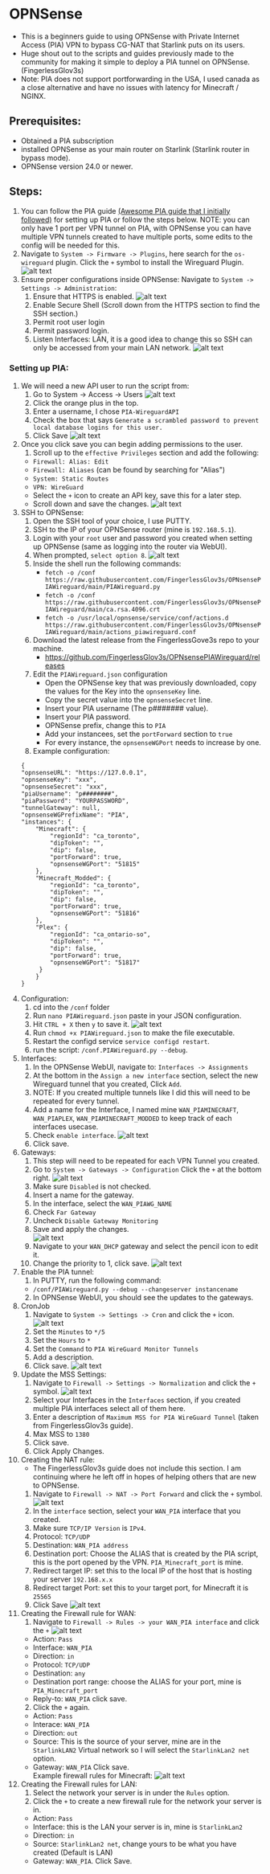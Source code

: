 # OPNSense
- This is a beginners guide to using OPNSense with Private Internet Access (PIA) VPN to bypass CG-NAT that Starlink puts on its users.
- Huge shout out to the scripts and guides previously made to the community for making it simple to deploy a PIA tunnel on OPNSense. (FingerlessGlov3s)
- Note: PIA does not support portforwarding in the USA, I used canada as a close alternative and have no issues with latency for Minecraft / NGINX. 

## Prerequisites:
- Obtained a PIA subscription 
- installed OPNSense as your main router on Starlink (Starlink router in bypass mode). 
- OPNSense version 24.0 or newer.

## Steps:
1. You can follow the PIA guide [(Awesome PIA guide that I initially followed)](https://github.com/FingerlessGlov3s/OPNsensePIAWireguard/tree/main) for setting up PIA or follow the steps below. 
NOTE: you can only have 1 port per VPN tunnel on PIA, with OPNSense you can have multiple VPN tunnels created to have multiple ports, some edits to the config will be needed for this. 
2. Navigate to `System -> Firmware -> Plugins`, here search for the `os-wireguard` plugin.
Click the `+` symbol to install the Wireguard Plugin.  
![alt text](/Images/PIA-Portforwarding/wireguard%20plugin.png)
3. Ensure proper configurations inside OPNSense:
Navigate to `System -> Settings -> Administration`:
    1. Ensure that HTTPS is enabled. ![alt text](/Images/PIA-Portforwarding/administration%20-%20https%20enabled.png)
    2. Enable Secure Shell (Scroll down from the HTTPS section to find the SSH section.)
    3. Permit root user login
    4. Permit password login. 
    5. Listen Interfaces: LAN, it is a good idea to change this so SSH can only be accessed from your main LAN network. 
    ![alt text](/Images/PIA-Portforwarding/administration%20-%20ssh%20enabled.png)
### Setting up PIA: 
1. We will need a new API user to run the script from:
    1. Go to System -> Access -> Users
    ![alt text](/Images/PIA-Portforwarding/system%20-%20pia%20api%20user.png)
    2. Click the orange plus in the top. 
    3. Enter a username, I chose `PIA-WireguardAPI`
    4. Check the box that says `Generate a scrambled password to prevent local database logins for this user.` 
    5. Click Save
    ![alt text](/Images/PIA-Portforwarding/user%20config.png)
2. Once you click save you can begin adding permissions to the user. 
    1. Scroll up to the `effective Privileges` section and add the following: 
    - `Firewall: Alias: Edit` 
    - `Firewall: Aliases` (can be found by searching for "Alias")
    - `System: Static Routes`
    - `VPN: WireGuard` 
    - Select the `+` icon to create an API key, save this for a later step.
    - Scroll down and save the changes. 
    ![alt text](/Images/PIA-Portforwarding/user%20permissions%20and%20api%20key.png)
3. SSH to OPNSense:
    1. Open the SSH tool of your choice, I use PUTTY. 
    2. SSH to the IP of your OPNSense router (mine is `192.168.5.1`).
    3. Login with your `root` user and password you created when setting up OPNSense (same as logging into the router via WebUI).
    4. When prompted, `select option 8`. 
    ![alt text](/Images/PIA-Portforwarding/putty%20opnsense%20option.png)
    5. Inside the shell run the following commands: 
        - `fetch -o /conf https://raw.githubusercontent.com/FingerlessGlov3s/OPNsensePIAWireguard/main/PIAWireguard.py` 
        - `fetch -o /conf https://raw.githubusercontent.com/FingerlessGlov3s/OPNsensePIAWireguard/main/ca.rsa.4096.crt`
        - `fetch -o /usr/local/opnsense/service/conf/actions.d https://raw.githubusercontent.com/FingerlessGlov3s/OPNsensePIAWireguard/main/actions_piawireguard.conf`
    6. Download the latest release from the FingerlessGove3s repo to your machine. 
        - https://github.com/FingerlessGlov3s/OPNsensePIAWireguard/releases
    7. Edit the `PIAWireguard.json` configuration 
        - Open the OPNSense key that was previously downloaded, copy the values for the Key into the `opnsenseKey` line. 
        - Copy the secret value into the `opnsenseSecret` line. 
        - Insert your PIA username (The p####### value).
        - Insert your PIA password. 
        - OPNSense prefix, change this to `PIA`
        - Add your instancees, set the `portForward` section to `true`
        - For every instance, the `opnsenseWGPort` needs to increase by one. 
    8. Example configuration: 
    ```
    {
    "opnsenseURL": "https://127.0.0.1",
    "opnsenseKey": "xxx",
    "opnsenseSecret": "xxx",
    "piaUsername": "p########",
    "piaPassword": "YOURPASSWORD",
    "tunnelGateway": null,
    "opnsenseWGPrefixName": "PIA",
    "instances": {
        "Minecraft": {
            "regionId": "ca_toronto",
            "dipToken": "",
            "dip": false,
            "portForward": true,
            "opnsenseWGPort": "51815"
        },
		"Minecraft_Modded": {
            "regionId": "ca_toronto",
            "dipToken": "",
            "dip": false,
            "portForward": true,
            "opnsenseWGPort": "51816"
        },
		"Plex": {
            "regionId": "ca_ontario-so",
            "dipToken": "",
            "dip": false,
            "portForward": true,
            "opnsenseWGPort": "51817"
         }
        }
    }
    ```
4. Configuration: 
    1. cd into the `/conf` folder
    2. Run `nano PIAWireguard.json` paste in your JSON configuration. 
    3. Hit `CTRL + X` then `y` to save it. 
     ![alt text](/Images/PIA-Portforwarding/nano.png)
    4. Run `chmod +x PIAWireguard.json` to make the file executable. 
    5. Restart the configd service `service configd restart`. 
    6. run the script: `/conf.PIAWireguard.py --debug`.
5. Interfaces:
    1. In the OPNSense WebUI, navigate to: `Interfaces -> Assignments` 
    2. At the bottom in the `Assign a new interface` section, select the new Wireguard tunnel that you created, Click `Add`. 
    3. NOTE: If you created multiple tunnels like I did this will need to be repeated for every tunnel. 
    4. Add a name for the Interface, I named mine `WAN_PIAMINECRAFT`, `WAN_PIAPLEX`, `WAN_PIAMINECRAFT_MODDED` to keep track of each interfaces usecase. 
    5. Check `enable interface`.
    ![alt text](/Images/PIA-Portforwarding/wan%20piamc.png)
    6. Click save. 
6. Gateways: 
    1. This step will need to be repeated for each VPN Tunnel you created. 
    2. Go to `System -> Gateways -> Configuration` Click the `+` at the bottom right.
    ![alt text](/Images/PIA-Portforwarding/gateways.png)
    3. Make sure `Disabled` is not checked.
    4. Insert a name for the gateway. 
    5. In the interface, select the `WAN_PIAWG_NAME`
    6. Check `Far Gateway` 
    7. Uncheck `Disable Gateway Monitoring` 
    8. Save and apply the changes.  
    ![alt text](/Images/PIA-Portforwarding/mcgateway.png)
    9. Navigate to your `WAN_DHCP` gateway and select the pencil icon to edit it. 
    10. Change the priority to 1, click save. 
    ![alt text](/Images/PIA-Portforwarding/defaultgateway.png)
7. Enable the PIA tunnel:
    1. In PUTTY, run the following command: 
    - `/conf/PIAWireguard.py --debug --changeserver instancename`
    2. In OPNSense WebUI, you should see the updates to the gateways. 
8. CronJob
    1. Navigate to `System -> Settings -> Cron` and click the `+` icon. 
    ![alt text](/Images/PIA-Portforwarding/cronjob.png)
    2. Set the `Minutes` to `*/5` 
    3. Set the `Hours` to `*`
    4. Set the `Command` to `PIA WireGuard Monitor Tunnels`
    5. Add a description. 
    6. Click save. 
    ![alt text](/Images/PIA-Portforwarding/piacronjob.png)
9. Update the MSS Settings: 
    1. Navigate to `Firewall -> Settings -> Normalization` and click the `+` symbol. 
    ![alt text](/Images/PIA-Portforwarding/normalization%20settings.png)
    2. Select your Interfaces in the `Interfaces` section, if you created multiple PIA interfaces select all of them here. 
    3. Enter a description of `Maximum MSS for PIA WireGuard Tunnel` (taken from FingerlessGlov3s guide).
    4. Max MSS to `1380`
    5. Click save. 
    6. Click Apply Changes. 
10. Creating the NAT rule: 
    - The FingerlessGlov3s guide does not include this section. I am continuing where he left off in hopes of helping others that are new to OPNSense. 
    1. Navigate to `Firewall -> NAT -> Port Forward` and click the `+` symbol. 
    ![alt text](/Images/PIA-Portforwarding/firewallNAT.png)
    2. In the `interface` section, select your `WAN_PIA` interface that you created. 
    3. Make sure `TCP/IP Version` is `IPv4`. 
    4. Protocol: `TCP/UDP` 
    5. Destination: `WAN_PIA address` 
    6. Destination port: Choose the ALIAS that is created by the PIA script, this is the port opened by the VPN. `PIA_Minecraft_port` is mine. 
    7. Redirect target IP: set this to the local IP of the host that is hosting your server `192.168.x.x` 
    8. Redirect target Port: set this to your target port, for Minecraft it is `25565`
    9. Click Save
    ![alt text](/Images/PIA-Portforwarding/nat%20rule.png)
11. Creating the Firewall rule for WAN:
    1. Navigate to `Firewall -> Rules -> your WAN_PIA interface` and click the `+` 
    ![alt text](/Images/PIA-Portforwarding/firewall%20rule.png)
    - Action: `Pass`
    - Interface: `WAN_PIA`
    - Direction: `in` 
    - Protocol: `TCP/UDP`
    - Destination: `any`
    - Destination port range: choose the ALIAS for your port, mine is `PIA_Minecraft_port` 
    - Reply-to: `WAN_PIA` 
    click save. 
    2. Click the `+` again. 
    - Action: `Pass` 
    - Interace: `WAN_PIA` 
    - Direction: `out` 
    - Source: This is the source of your server, mine are in the `StarlinkLAN2` Virtual network so I will select the `StarlinkLan2 net` option. 
    - Gateway: `WAN_PIA` 
    Click save.  
    Example firewall rules for Minecraft: 
    ![alt text](/Images/PIA-Portforwarding/fwrules%20minecraft.png)
12. Creating the Firewall rules for LAN: 
    1. Select the network your server is in under the `Rules` option. 
    2. Click the `+`  to create a new firewall rule for the network your server is in. 
    - Action: `Pass`
    - Interface: this is the LAN your server is in, mine is `StarlinkLan2` 
    - Direction: `in`
    - Source: `StarlinkLan2 net`, change yours to be what you have created (Default is LAN)
    - Gateway: `WAN_PIA`. 
    Click Save. 